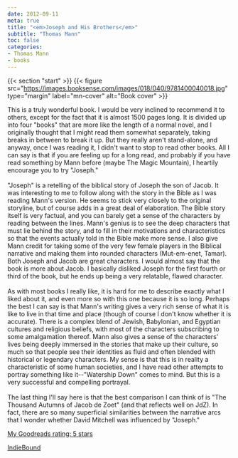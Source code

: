 ```yaml
---
date: 2012-09-11
meta: true
title: "<em>Joseph and His Brothers</em>"
subtitle: "Thomas Mann"
toc: false
categories:
- Thomas Mann
- books
---
```


{{< section "start" >}}
{{< figure src="https://images.booksense.com/images/018/040/9781400040018.jpg" type="margin" label="mn-cover" alt="Book cover" >}}

This is a truly wonderful book. I would be very inclined to recommend it to others, except for the fact that it is almost 1500 pages long. It is divided up into four "books" that are more like the length of a normal novel, and I originally thought that I might read them somewhat separately, taking breaks in between to break it up. But they really aren't stand-alone, and anyway, once I was reading it, I didn't want to stop to read other books. All I can say is that if you are feeling up for a long read, and probably if you have read something by Mann before (maybe The Magic Mountain), I heartily encourage you to try "Joseph."<br /><br />"Joseph" is a retelling of the biblical story of Joseph the son of Jacob. It was interesting to me to follow along with the story in the Bible as I was reading Mann's version. He seems to stick very closely to the original storyline, but of course adds in a great deal of elaboration. The Bible story itself is very factual, and you can barely get a sense of the characters by reading between the lines. Mann's genius is to see the deep characters that must lie behind the story, and to fill in their motivations and characteristics so that the events actually told in the Bible make more sense. I also give Mann credit for taking some of the very few female players in the Biblical narrative and making them into rounded characters (Mut-em-enet, Tamar). Both Joseph and Jacob are great characters. I would almost say that the book is more about Jacob. I basically disliked Joseph for the first fourth or third of the book, but he ends up being a very relatable, flawed character.<br /><br />As with most books I really like, it is hard for me to describe exactly what I liked about it, and even more so with this one because it is so long. Perhaps the best I can say is that Mann's writing gives a very rich sense of what it is like to live in that time and place (though of course I don't know whether it is accurate). There is a complex blend of Jewish, Babylonian, and Egyptian cultures and religious beliefs, with most of the characters subscribing to some amalgamation thereof. Mann also gives a sense of the characters' lives being deeply immersed in the stories that make up their culture, so much so that people see their identities as fluid and often blended with historical or legendary characters. My sense is that this is in reality a characteristic of some human societies, and I have read other attempts to portray something like it--"Watership Down" comes to mind. But this is a very successful and compelling portrayal.<br /><br />The last thing I'll say here is that the best comparison I can think of is "The Thousand Autumns of Jacob de Zoet" (and that reflects well on JdZ). In fact, there are so many superficial similarities between the narrative arcs that I wonder whether David Mitchell was influenced by "Joseph." <br />

[My Goodreads rating: 5 stars](https://www.goodreads.com/review/show/380255772)  

[IndieBound](https://www.indiebound.org/book/9781400040018)
